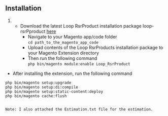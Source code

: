 ## **Installation**
1. - Download the latest Loop RsrProduct installation package loop-rsrPproduct [here](https://github.com/rahulpatidar0908/looptracking.git)
      - Navigate to your Magento app/code folder<br />
          `cd path_to_the_magento_app_code`<br />
      - Upload contents of the Loop RsrProducts installation package to your Magento Extension directory
      - Then run the following command<br />
          `php bin/magento module:enable Loop_RsrProduct`<br />
   
- After installing the extension, run the following command
```
php bin/magento setup:upgrade
php bin/magento setup:di:compile
php bin/magento setup:static-content:deploy
php bin/magento cache:flush


Note: I also attached the Estimation.txt file for the estimation.